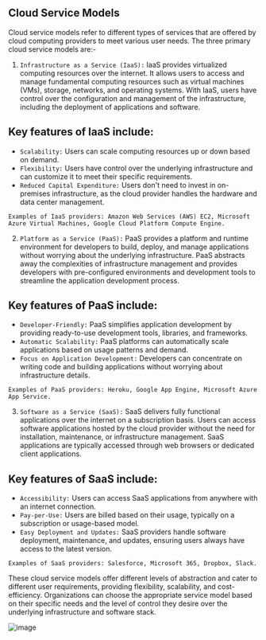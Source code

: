## Cloud Service Models

Cloud service models refer to different types of services that are offered by cloud computing providers to meet various user needs. The three primary cloud service models are:-

1. `Infrastructure as a Service (IaaS):`
IaaS provides virtualized computing resources over the internet. It allows users to access and manage fundamental computing resources such as virtual machines (VMs), storage, networks, and operating systems. With IaaS, users have control over the configuration and management of the infrastructure, including the deployment of applications and software.

## Key features of IaaS include:

+ `Scalability:` Users can scale computing resources up or down based on demand.
+ `Flexibility:` Users have control over the underlying infrastructure and can customize it to meet their specific requirements.
+ `Reduced Capital Expenditure:` Users don't need to invest in on-premises infrastructure, as the cloud provider handles the hardware and data center management.

`Examples of IaaS providers: Amazon Web Services (AWS) EC2, Microsoft Azure Virtual Machines, Google Cloud Platform Compute Engine.`

2. `Platform as a Service (PaaS):`
PaaS provides a platform and runtime environment for developers to build, deploy, and manage applications without worrying about the underlying infrastructure. PaaS abstracts away the complexities of infrastructure management and provides developers with pre-configured environments and development tools to streamline the application development process.
## Key features of PaaS include:

+ `Developer-Friendly:` PaaS simplifies application development by providing ready-to-use development tools, libraries, and frameworks.
+ `Automatic Scalability:` PaaS platforms can automatically scale applications based on usage patterns and demand.
+ `Focus on Application Development:` Developers can concentrate on writing code and building applications without worrying about infrastructure details.

`Examples of PaaS providers: Heroku, Google App Engine, Microsoft Azure App Service.`

3. `Software as a Service (SaaS):`
SaaS delivers fully functional applications over the internet on a subscription basis. Users can access software applications hosted by the cloud provider without the need for installation, maintenance, or infrastructure management. SaaS applications are typically accessed through web browsers or dedicated client applications.
## Key features of SaaS include:

+ `Accessibility:` Users can access SaaS applications from anywhere with an internet connection.
+ `Pay-per-Use:` Users are billed based on their usage, typically on a subscription or usage-based model.
+ `Easy Deployment and Updates:` SaaS providers handle software deployment, maintenance, and updates, ensuring users always have access to the latest version.

`Examples of SaaS providers: Salesforce, Microsoft 365, Dropbox, Slack.`

These cloud service models offer different levels of abstraction and cater to different user requirements, providing flexibility, scalability, and cost-efficiency. Organizations can choose the appropriate service model based on their specific needs and the level of control they desire over the underlying infrastructure and software stack.


![image](https://github.com/adeleke123/I4GCybersecurity/assets/51156057/505c45cc-3465-4d60-8d7b-de8fd844f360)

